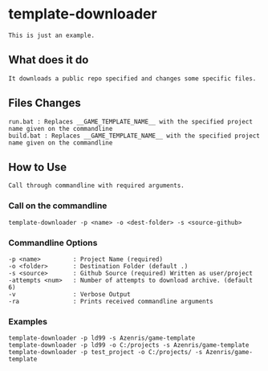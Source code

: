 # template-downloader
```
This is just an example.
```

## What does it do
```
It downloads a public repo specified and changes some specific files.
```

## Files Changes
```
run.bat : Replaces __GAME_TEMPLATE_NAME__ with the specified project name given on the commandline
build.bat : Replaces __GAME_TEMPLATE_NAME__ with the specified project name given on the commandline
```

## How to Use
```
Call through commandline with required arguments.
```

### Call on the commandline
```
template-downloader -p <name> -o <dest-folder> -s <source-github>
```

### Commandline Options
```
-p <name>         : Project Name (required)
-o <folder>       : Destination Folder (default .)
-s <source>       : Github Source (required) Written as user/project
-attempts <num>   : Number of attempts to download archive. (default 6)
-v                : Verbose Output
-ra               : Prints received commandline arguments
```
### Examples
```
template-downloader -p ld99 -s Azenris/game-template
template-downloader -p ld99 -o C:/projects -s Azenris/game-template
template-downloader -p test_project -o C:/projects/ -s Azenris/game-template
```

